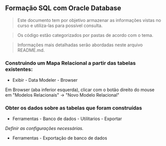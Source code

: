 ## Formação SQL com Oracle Database

> Este documento tem por objetivo armazenar as informações vistas no curso e utiliza-las para possível consulta.

> Os código estão categorizados por pastas de acordo com o tema.

> Informações mais detalhadas serão abordadas neste arquivo README.md.


### Construindo um Mapa Relacional a partir das tabelas existentes:

- Exibir - Data Modeler - Browser

Em Browser (aba inferior esquerda), clicar com o botão direito do mouse em "Modelos Relacionais" -> "Novo Modelo Relacional"

### Obter os dados sobre as tabelas que foram construídas

- Ferramentas - Banco de dados - Utilitarios - Exportar

*Definir as configurações necessárias.*

- Ferramentas - Exportação de banco de dados

